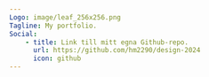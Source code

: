 ```yaml
---
Logo: image/leaf_256x256.png
Tagline: My portfolio.
Social:
    - title: Link till mitt egna Github-repo.
      url: https://github.com/hm2290/design-2024
      icon: github
---
```

